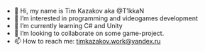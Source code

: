 - 👋 Hi, my name is Tim Kazakov aka @T1kkaN
- 👀 I’m interested in programming and videogames development
- 🌱 I’m currently learning C# and Unity
- 💞️ I’m looking to collaborate on some game-project.
- 📫 How to reach me: timkazakov.work@yandex.ru

<!---
T1kkaN/T1kkaN is a ✨ special ✨ repository because its `README.md` (this file) appears on your GitHub profile.
You can click the Preview link to take a look at your changes.
--->
